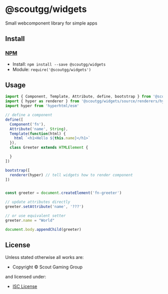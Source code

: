 <!-- TITLE/ -->

<h1>@scoutgg/widgets</h1>

<!-- /TITLE -->


<!-- BADGES/ -->



<!-- /BADGES -->


<!-- DESCRIPTION/ -->

Small webcomponent library for simple apps

<!-- /DESCRIPTION -->


<!-- INSTALL/ -->

<h2>Install</h2>

<a href="https://npmjs.com" title="npm is a package manager for javascript"><h3>NPM</h3></a><ul>
<li>Install: <code>npm install --save @scoutgg/widgets</code></li>
<li>Module: <code>require('@scoutgg/widgets')</code></li></ul>

<!-- /INSTALL -->


## Usage

```js
import { Component, Template, Attribute, define, bootstrap } from '@scoutgg/widgets'
import { hyper as renderer } from '@scoutgg/widgets/source/renderers/hyper'
import hyper from 'hyperhtml/esm'

// define a component
define([
  Component('fn'),
  Attribute('name', String),
  Template(function(html) {
    html `<h1>Hello ${this.name}</h1>`
  }),
  class Greeter extends HTMLElement {

  }
])

bootstrap([
  renderer(hyper) // tell widgets how to render component
])


const greeter = document.createElement('fn-greeter')

// update attributes directly
greeter.setAttribute('name', '???')

// or use equivalent setter
greeter.name = "World"

document.body.appendChild(greeter)


```

<!-- LICENSE/ -->

<h2>License</h2>

Unless stated otherwise all works are:

<ul><li>Copyright &copy; Scout Gaming Group</li></ul>

and licensed under:

<ul><li><a href="http://spdx.org/licenses/ISC.html">ISC License</a></li></ul>

<!-- /LICENSE -->
